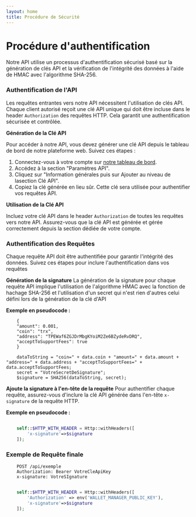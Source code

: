 ```yaml
---
layout: home
title: Procédure de Sécurité 
---
```


# Procédure d'authentification

Notre API utilise un processus d'authentification sécurisé basé sur la génération de clés API et la vérification de l'intégrité des données à l'aide de HMAC avec l'algorithme SHA-256.

### Authentification de l'API

Les requêtes entrantes vers notre API nécessitent l'utilisation de clés API. Chaque client autorisé reçoit une clé API unique qui doit être incluse dans le header `Authorization` des requêtes HTTP. Cela garantit une authentification sécurisée et contrôlée.

**Génération de la Clé API** 

Pour accéder à notre API, vous devez générer une clé API depuis le tableau de bord de notre plateforme web. Suivez ces étapes :

1. Connectez-vous à votre compte sur [notre tableau de bord](https://pay.izichange.com/login).
2. Accédez à la section "Paramètres API".
3. Cliquez sur "Information générales puis sur Ajouter au niveau de lasection Clé API".
4. Copiez la clé générée en lieu sûr. Cette clé sera utilisée pour authentifier vos requêtes API.

**Utilisation de la Clé API** 

Incluez votre clé API dans le header `Authorization` de toutes les requêtes vers notre API. Assurez-vous que la clé API est générée et gérée correctement depuis la section dédiée de votre compte.

### Authentification des Requêtes

Chaque requête API doit être authentifiée pour garantir l'intégrité des données. Suivez ces étapes pour inclure l'authentification dans vos requêtes

**Génération de la signature**
La génération de la signature pour chaque requête API implique l'utilisation de l'algorithme HMAC avec la fonction de hachage SHA-256 et l'utilisation d'un secret qui n'est rien d'autres celui défini lors de la génération de la clé d'API

**Exemple en pseudocode :**

```
    {
    "amount": 0.001,
    "coin": "trx",
    "address": "TPEWaf6ZGJDrMbgKYoiM2Ze6BZydeRvDRQ",
    "acceptToSupportFees": true
    }

    dataToString = "coin=" + data.coin + "amount=" + data.amount + "address=" + data.address + "acceptToSupportFees=" + data.acceptToSupportFees;
    secret = "VotreSecretDeSignature";
    $signature = SHA256(dataToString, secret);

```

**Ajoute la signature à l'en-tête de la requête**
Pour authentifier chaque requête, assurez-vous d'inclure la clé API générée dans l'en-tête `x-signature` de la requête HTTP.

**Exemple en pseudocode :**
```php

    self::$HTTP_WITH_HEADER = Http::withHeaders([
        'x-signature'=>$signature
    ]);
```
### Exemple de Requête finale

```http
    POST /api/exemple
    Authorization: Bearer VotreCleApiKey
    x-signature: VotreSIgnature
```

```php

    self::$HTTP_WITH_HEADER = Http::withHeaders([
        'Authorization' => env('WALLET_MANAGER_PUBLIC_KEY'),
        'x-signature'=>$signature
    ]);
```